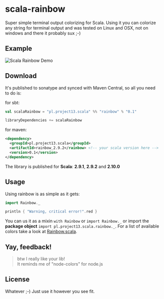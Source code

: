scala-rainbow
=============

Super simple terminal output colorizing for Scala.
Using it you can colorize any string for terminal output and was tested on Linux and OSX, not on windows and there it probably sux ;-)

Example
-------

<img src="https://raw.github.com/ktoso/scala-rainbow/master/doc/demo.png" alt="Scala Rainbow Demo"/>

Download
--------

It's published to sonatype and synced with Maven Central, so all you need to do is:

for sbt:

```scala
val scalaRainbow = "pl.project13.scala" %% "rainbow" % "0.1"

libraryDependencies += scalaRainbow
```

for maven:

```xml
<dependency>
  <groupId>pl.project13.scala</groupId>
  <artifactId>rainbow_2.9.2</rainbow> <!-- your scala version here -->
  <version>0.1</version>
</dependency>
```

The library is published for **Scala**: **2.9.1**, **2.9.2** and **2.10.0**

Usage
------
Using rainbow is as simple as it gets:

```scala
import Rainbow._

println { "Warning, critical error!".red }
```

You can us it as a mixin `with Rainbow` or `import Rainbow._` or import the **package object** `import pl.project13.scala.rainbow._`.
For a list of available colors take a look at <a href="https://github.com/ktoso/scala-rainbow/blob/master/src/main/scala/pl/project13/scala/rainbow/Rainbow.scala">Rainbow.scala</a>.

Yay, feedback!
-------------

> btw I really like your lib!<br/>
> It reminds me of "node-colors" for node.js

License
-------
Whatever ;-) Just use it however you see fit.
